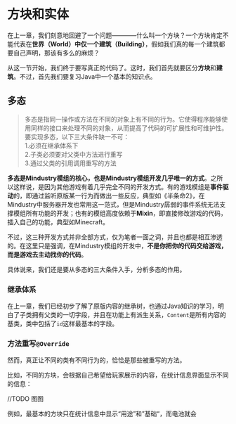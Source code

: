 # 方块和实体

在上一章，我们刻意地回避了一个问题————什么叫一个方块？一个方块肯定不能代表在**世界（World）**中仅一个**建筑（Building）**，假如我们真的每一个建筑都要自己声明，那该有多么的麻烦？

从这一节开始，我们终于要写真正的代码了。这时，我们首先就要区分**方块**和**建筑**。不过，首先我们要复习Java中一个基本的知识点。

## 多态

> 多态是指同一操作或方法在不同的对象上有不同的行为。它使得程序能够使用同样的接口来处理不同的对象，从而提高了代码的可扩展性和可维护性。要实现多态，以下三大条件缺一不可：<br>
> 1.必须在继承体系下<br>
> 2.子类必须要对父类中方法进行重写<br>
> 3.通过父类的引用调用重写的方法

**多态是Mindustry模组的核心，也是Mindustry模组开发几乎唯一的方式**。之所以这样说，是因为其他游戏有着几乎完全不同的开发方式。有的游戏模组是**事件驱动**的，即通过监听原版某一行为而做出一些反应，典型如《半条命2》，在Mindustry中服务器开发也常用这一范式，但是Mindustry孱弱的事件系统无法支撑模组所有功能的开发；也有的模组高度依赖于**Mixin**，即直接修改游戏的代码，插入自己的功能，典型如Minecraft。

不过，这三种开发方式并非全部方式，仅为笔者一面之词，并且也都是相互渗透的。在这里只是强调，在Mindustry模组的开发中，**不是你把你的代码交给游戏，而是游戏去主动找你的代码**。

具体说来，我们还是要从多态的三大条件入手，分析多态的作用。

### 继承体系

在上一章，我们已经初步了解了原版内容的继承树，也通过Java知识的学习，明白了子类拥有父类的一切字段，并且在功能上有派生关系，`Content`是所有内容的基类，类中包括了`id`这样最基本的字段。

### 方法重写`@Override`

然而，真正让不同的类有不同行为的，恰恰是那些被重写的方法。

比如，不同的方块，会根据自己希望给玩家展示的内容，在统计信息界面显示不同的信息：

//TODO 图图

例如，最基本的方块只在统计信息中显示“用途”和”基础“，而电池就会
